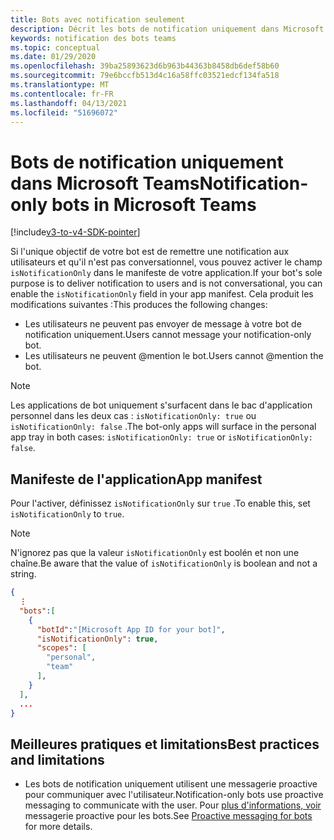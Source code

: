 ```yaml
---
title: Bots avec notification seulement
description: Décrit les bots de notification uniquement dans Microsoft Teams
keywords: notification des bots teams
ms.topic: conceptual
ms.date: 01/29/2020
ms.openlocfilehash: 39ba25893623d6b963b44363b8458db6def58b60
ms.sourcegitcommit: 79e6bccfb513d4c16a58ffc03521edcf134fa518
ms.translationtype: MT
ms.contentlocale: fr-FR
ms.lasthandoff: 04/13/2021
ms.locfileid: "51696072"
---
```

# <a name="notification-only-bots-in-microsoft-teams"></a><span data-ttu-id="94a22-104">Bots de notification uniquement dans Microsoft Teams</span><span class="sxs-lookup"><span data-stu-id="94a22-104">Notification-only bots in Microsoft Teams</span></span>

[!include[v3-to-v4-SDK-pointer](~/includes/v3-to-v4-pointer-bots.md)]

<span data-ttu-id="94a22-105">Si l'unique objectif de votre bot est de remettre une notification aux utilisateurs et qu'il n'est pas conversationnel, vous pouvez activer le champ `isNotificationOnly` dans le manifeste de votre application.</span><span class="sxs-lookup"><span data-stu-id="94a22-105">If your bot's sole purpose is to deliver notification to users and is not conversational, you can enable the `isNotificationOnly` field in your app manifest.</span></span> <span data-ttu-id="94a22-106">Cela produit les modifications suivantes :</span><span class="sxs-lookup"><span data-stu-id="94a22-106">This produces the following changes:</span></span>

* <span data-ttu-id="94a22-107">Les utilisateurs ne peuvent pas envoyer de message à votre bot de notification uniquement.</span><span class="sxs-lookup"><span data-stu-id="94a22-107">Users cannot message your notification-only bot.</span></span>
* <span data-ttu-id="94a22-108">Les utilisateurs ne peuvent @mention le bot.</span><span class="sxs-lookup"><span data-stu-id="94a22-108">Users cannot @mention the bot.</span></span>

> [!NOTE]
> <span data-ttu-id="94a22-109">Les applications de bot uniquement s'surfacent dans le bac d'application personnel dans les deux cas : `isNotificationOnly: true` ou `isNotificationOnly: false` .</span><span class="sxs-lookup"><span data-stu-id="94a22-109">The bot-only apps will surface in the personal app tray in both cases: `isNotificationOnly: true` or `isNotificationOnly: false`.</span></span>

## <a name="app-manifest"></a><span data-ttu-id="94a22-110">Manifeste de l'application</span><span class="sxs-lookup"><span data-stu-id="94a22-110">App manifest</span></span>

<span data-ttu-id="94a22-111">Pour l'activer, définissez `isNotificationOnly` sur `true` .</span><span class="sxs-lookup"><span data-stu-id="94a22-111">To enable this, set `isNotificationOnly` to `true`.</span></span>

> [!NOTE]
> <span data-ttu-id="94a22-112">N'ignorez pas que la valeur `isNotificationOnly` est boolén et non une chaîne.</span><span class="sxs-lookup"><span data-stu-id="94a22-112">Be aware that the value of `isNotificationOnly` is boolean and not a string.</span></span>

```json
{
  ⋮
  "bots":[
    {
      "botId":"[Microsoft App ID for your bot]",
      "isNotificationOnly": true,
      "scopes": [
        "personal",
        "team"
      ],
    }
  ],
  ...
}
```

## <a name="best-practices-and-limitations"></a><span data-ttu-id="94a22-113">Meilleures pratiques et limitations</span><span class="sxs-lookup"><span data-stu-id="94a22-113">Best practices and limitations</span></span>

* <span data-ttu-id="94a22-114">Les bots de notification uniquement utilisent une messagerie proactive pour communiquer avec l'utilisateur.</span><span class="sxs-lookup"><span data-stu-id="94a22-114">Notification-only bots use proactive messaging to communicate with the user.</span></span> <span data-ttu-id="94a22-115">Pour [plus d'informations, voir](~/resources/bot-v3/bot-conversations/bots-conv-proactive.md) messagerie proactive pour les bots.</span><span class="sxs-lookup"><span data-stu-id="94a22-115">See [Proactive messaging for bots](~/resources/bot-v3/bot-conversations/bots-conv-proactive.md) for more details.</span></span>
